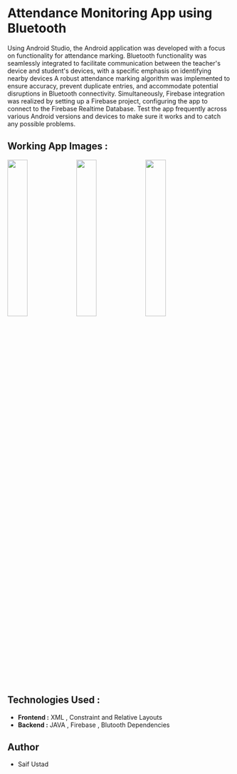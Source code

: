 # Attendance Monitoring App using Bluetooth 

Using Android Studio, the Android application was developed with a focus on functionality for attendance marking.
Bluetooth functionality was seamlessly integrated to facilitate communication between the teacher's device and student's devices, with a specific emphasis on identifying nearby devices
A robust attendance marking algorithm was implemented to ensure accuracy, prevent duplicate entries, and accommodate potential disruptions in Bluetooth connectivity.
Simultaneously, Firebase integration was realized by setting up a Firebase project, configuring the app to connect to the Firebase Realtime Database.
Test the app frequently across various Android versions and devices to make sure it works and to catch any possible problems.

## Working App Images :
<p float="left">
  <img src="https://github.com/Yashraj67/Student-Attendance-Monitoring-App/blob/master/attendance1.jpg" width="30%" />
  <img src="https://github.com/Yashraj67/Student-Attendance-Monitoring-App/blob/master/attendance2.jpg" width="30%" />
  <img src="https://github.com/Yashraj67/Student-Attendance-Monitoring-App/blob/master/attendance3.jpg" width="30%" />
</p>

## Technologies Used :

- **Frontend :** XML , Constraint and Relative Layouts
- **Backend :** JAVA , Firebase , Blutooth Dependencies

## Author 
  - Saif Ustad
